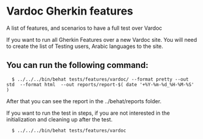 # Vardoc Gherkin features

A list of features, and scenarios to have a full test over Vardoc

If you want to run all Gherkin Features over a new Vardoc site.
You will need to create the list of Testing users, Arabic
languages to the site.

## You can run the following command:
```
  $ ../../../bin/behat tests/features/vardoc/ --format pretty --out std  --format html  --out reports/report-$( date '+%Y-%m-%d_%H-%M-%S' )
```

After that you can see the report in the ../behat/reports folder.

If you want to run the test in steps, if you are not interested in the
initialization and cleaning up after the test.

```
  $ ../../../bin/behat tests/features/vardoc
```